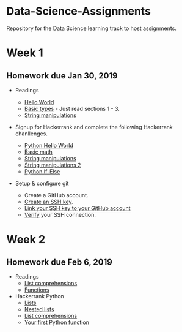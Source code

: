 # Data-Science-Assignments
Repository for the Data Science learning track to host assignments.

# Week 1
## Homework due Jan 30, 2019
* Readings
    - [Hello World](http://www.thelearningpoint.net/computer-science/learning-python-programming-and-data-structures/learning-python-programming-and-data-structures--tutorial-1-saying-hello-world-and-basic-inputoutput)
    - [Basic types](http://www.thelearningpoint.net/computer-science/learning-python-programming-and-data-structures/learning-python-programming-and-data-structures--tutorial-4--built-in-data-structures-strings-lists-tuples-dictionaries-mutability) - Just read sections 1 - 3.
    - [String manipulations](http://www.thelearningpoint.net/computer-science/learning-python-programming-and-data-structures/learning-python-programming-and-data-structures--tutorial-12--string-manipulation)
    
* Signup for Hackerrank and complete the following Hackerrank chanllenges.
    - [Python Hello World](https://www.hackerrank.com/challenges/py-hello-world/problem)
    - [Basic math](https://www.hackerrank.com/challenges/python-division/problem)
    - [String manipulations](https://www.hackerrank.com/challenges/python-string-split-and-join/problem)
    - [String manipulations 2](https://www.hackerrank.com/challenges/python-mutations/problem)
    - [Python If-Else](https://www.hackerrank.com/challenges/py-if-else/problem)
    
* Setup & configure git
    - Create a GitHub account.
    - [Create an SSH key](https://help.github.com/articles/generating-a-new-ssh-key-and-adding-it-to-the-ssh-agent/).
    - [Link your SSH key to your GitHub account](https://help.github.com/articles/adding-a-new-ssh-key-to-your-github-account/)
    - [Verify](https://help.github.com/articles/testing-your-ssh-connection/) your SSH connection.

# Week 2
## Homework due Feb 6, 2019
* Readings
    - [List comprehensions](http://www.thelearningpoint.net/computer-science/learning-python-programming-and-data-structures/learning-python-programming-and-data-structures--tutorial-15--generators-and-list-comprehensions)
    - [Functions](http://www.thelearningpoint.net/computer-science/learning-python-programming-and-data-structures/learning-python-programming-and-data-structures--tutorial-7--functions-and-recursion-multiple-function-arguments-and-partial-functions)
* Hackerrank Python
    - [Lists](https://www.hackerrank.com/challenges/python-lists/problem)
    - [Nested lists](https://www.hackerrank.com/challenges/nested-list/problem)
    - [List comprehensions](https://www.hackerrank.com/challenges/list-comprehensions/problem)
    - [Your first Python function](https://www.hackerrank.com/challenges/whats-your-name/problem)